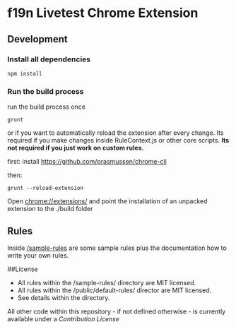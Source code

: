 # f19n Livetest Chrome Extension

## Development

### Install all dependencies

```shell
npm install
```

### Run the build process

run the build process once

```shell
grunt
```

or if you want to automatically reload the extension after every change. Its required if you make changes inside RuleContext.js or other core scripts. **Its not required if you just work on custom rules.**

first: install https://github.com/prasmussen/chrome-cli

then:

```shell
grunt --reload-extension
```

Open [chrome://extensions/](chrome://extensions/) and point the installation of an unpacked extension to the ./build folder

## Rules

Inside [/sample-rules](/sample-rules) are some sample rules plus the documentation how to write your own rules.

##License

 * All rules within the /sample-rules/ directory are MIT licensed.
 * All rules within the /public/default-rules/ director are MIT licensed.
 * See details within the directory.

All other code within this repository - if not defined otherwise - is currently available under a *Contribution License*
